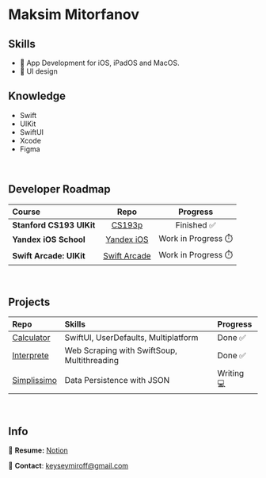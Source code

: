# Maksim Mitorfanov

## Skills
- 🍏 App Development for iOS, iPadOS and MacOS.
- 🌷 UI design

## Knowledge
- Swift
- UIKit
- SwiftUI
- Xcode
- Figma

<br />

## Developer Roadmap
| Course                                      | Repo                                                                          | Progress                    |   
| :---                                        | :---:                                                                         | :---:                        | 
| **Stanford CS193 UIKit**                    | [CS193p](https://github.com/maksim-mitrofanov/CS193p-UIKit)                   |  Finished ✅    | 
| **Yandex iOS School**                       | [Yandex iOS](https://github.com/maksim-mitrofanov/Yandex-iOS-School)          |  Work in Progress ⏱️        | 
| **Swift Arcade: UIKit**                     | [Swift Arcade](https://github.com/maksim-mitrofanov/Swift-Arcade-UIKit)       |   Work in Progress ⏱️       |

<br />


## Projects
| Repo                                                                     | Skills                                                             | Progress           | 
| :---                                                                     |  :---                                                              | :---               |
| [Calculator](https://github.com/maksim-mitrofanov/Calculator)            |  SwiftUI, UserDefaults, Multiplatform                              | Done ✅            |
| [Interprete](https://github.com/maksim-mitrofanov/Interprete)            |  Web Scraping with SwiftSoup, Multithreading                       | Done ✅            |
| [Simplissimo](https://github.com/maksim-mitrofanov/Simplissimo)          |  Data Persistence with JSON                                        | Writing 💻         |            |


<br />

## Info
📝 **Resume:** [Notion](https://www.notion.so/maksimmitrofanov/Maksim-Mitrofanov-Resume-98e66952508c420da917a3f2d547751a)

📨 **Contact**: keyseymiroff@gmail.com
